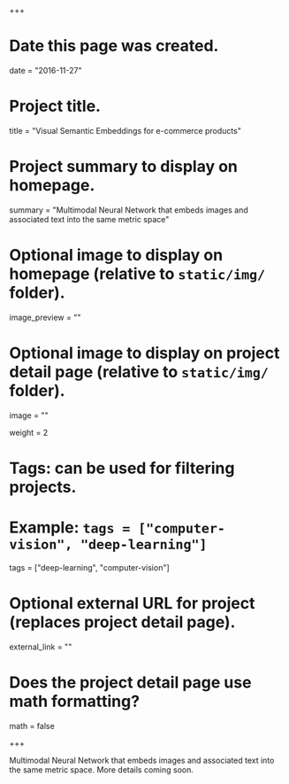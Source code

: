 +++
# Date this page was created.
date = "2016-11-27"

# Project title.
title = "Visual Semantic Embeddings for e-commerce products"

# Project summary to display on homepage.
summary = "Multimodal Neural Network that embeds images and associated text into the same metric space"

# Optional image to display on homepage (relative to `static/img/` folder).
image_preview = ""

# Optional image to display on project detail page (relative to `static/img/` folder).
image = ""

weight = 2

# Tags: can be used for filtering projects.
# Example: `tags = ["computer-vision", "deep-learning"]`
tags = ["deep-learning", "computer-vision"]

# Optional external URL for project (replaces project detail page).
external_link = ""

# Does the project detail page use math formatting?
math = false

+++

Multimodal Neural Network that embeds images and associated text into the same metric space.
More details coming soon.
